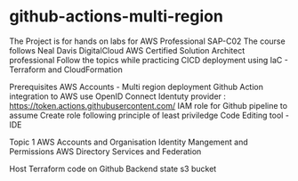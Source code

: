 # github-actions-multi-region

The Project is for hands on labs for AWS Professional SAP-C02 
The course follows 
 Neal Davis DigitalCloud AWS Certified Solution Architect professional
 Follow the topics while practicing CICD deployment using IaC - Terraform and CloudFormation

Prerequisites 
 AWS Accounts - Multi region deployment
 Github Action integration to AWS use OpenID Connect
 Identuty provider : https://token.actions.githubusercontent.com/ 
 IAM role for Github pipeline to assume 
 Create role following principle of least priviledge Code Editing tool - IDE

Topic 1 AWS Accounts and Organisation Identity Mangement and Permissions AWS Directory Services and Federation

Host Terraform code on Github
Backend state  s3 bucket
